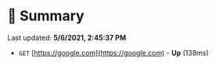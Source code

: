 # 📖 Summary
Last updated: **5/6/2021, 2:45:37 PM**

- `GET` [https://google.com](https://google.com) - **Up** (138ms)
